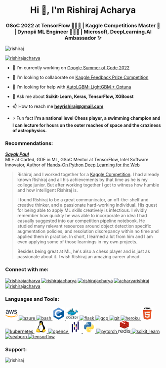 <h1 align="center">Hi 👋, I'm Rishiraj Acharya</h1>
<h3 align="center">GSoC 2022 at TensorFlow 👨🏻‍🔬 | Kaggle Competitions Master 🧠 | Dynopii ML Engineer 👨🏻‍💻 | Microsoft, DeepLearning.AI Ambassador ✨</h3>

<p align="left"> <img src="https://komarev.com/ghpvc/?username=rishiraj&label=Profile%20views&color=0e75b6&style=flat" alt="rishiraj" /> </p>

<p align="left"> <a href="https://twitter.com/rishirajacharya" target="blank"><img src="https://img.shields.io/twitter/follow/rishirajacharya?logo=twitter&style=for-the-badge" alt="rishirajacharya" /></a> </p>

- 🔭 I’m currently working on [Google Summer of Code 2022](https://rishiraj.github.io/gsoc2022)

- 👯 I’m looking to collaborate on [Kaggle Feedback Prize Competition](https://www.kaggle.com/competitions/feedback-prize-english-language-learning)

- 🤝 I’m looking for help with [AutoLGBM: LightGBM + Optuna](https://github.com/rishiraj/autolgbm)

- 💬 Ask me about **Scikit-Learn, Keras, TensorFlow, XGBoost**

- 📫 How to reach me **heyrishiraj@gmail.com**

- ⚡ Fun fact **I'm a national level Chess player, a swimming champion and I can lecture for hours on the outer reaches of space and the craziness of astrophysics.**

<h3 align="left">Recommendations:</h3>

***[Sayak Paul](https://sayak.dev)***  
MLE at Carted, GDE in ML, GSoC Mentor at TensorFlow, Intel Software Innovator, Author of [Hands-On Python Deep Learning for the Web](https://www.packtpub.com/in/data/hands-on-python-deep-learning-for-web)

> Rishiraj and I worked together for a [Kaggle Competition](https://www.kaggle.com/competitions/tensorflow-great-barrier-reef/overview). I had already known Rishiraj and all his achievements by that time as he is my college junior. But after working together I got to witness how humble and how intelligent Rishiraj is.
>
> I found Rishiraj to be a great communicator, an off-the-shelf and creative thinker, and a passionate hard-working individual. His quest for being able to apply ML skills creatively is infectious. I vividly remember how quickly he was able to incorporate an idea I had casually suggested into our competition pipeline notebook. He studied many relevant resources around object detection specific augmentation policies, and resolution discrepancy within no time and applied them in practice. In short, I learned a lot from him and I am even applying some of those learnings in my own projects.
>
> Besides being great at ML, he's also a chess player and is just as passionate about it. I wish Rishiraj an amazing career ahead.

<h3 align="left">Connect with me:</h3>
<p align="left">
<a href="https://twitter.com/rishirajacharya" target="blank"><img align="center" src="https://raw.githubusercontent.com/rahuldkjain/github-profile-readme-generator/master/src/images/icons/Social/twitter.svg" alt="rishirajacharya" height="30" width="40" /></a>
<a href="https://linkedin.com/in/rishirajacharya" target="blank"><img align="center" src="https://raw.githubusercontent.com/rahuldkjain/github-profile-readme-generator/master/src/images/icons/Social/linked-in-alt.svg" alt="rishirajacharya" height="30" width="40" /></a>
<a href="https://kaggle.com/rishirajacharya" target="blank"><img align="center" src="https://raw.githubusercontent.com/rahuldkjain/github-profile-readme-generator/master/src/images/icons/Social/kaggle.svg" alt="rishirajacharya" height="30" width="40" /></a>
<a href="https://fb.com/acharyarishiraj" target="blank"><img align="center" src="https://raw.githubusercontent.com/rahuldkjain/github-profile-readme-generator/master/src/images/icons/Social/facebook.svg" alt="acharyarishiraj" height="30" width="40" /></a>
<a href="https://instagram.com/rishirajacharya" target="blank"><img align="center" src="https://raw.githubusercontent.com/rahuldkjain/github-profile-readme-generator/master/src/images/icons/Social/instagram.svg" alt="rishirajacharya" height="30" width="40" /></a>
</p>

<h3 align="left">Languages and Tools:</h3>
<p align="left"> <a href="https://aws.amazon.com" target="_blank" rel="noreferrer"> <img src="https://raw.githubusercontent.com/devicons/devicon/master/icons/amazonwebservices/amazonwebservices-original-wordmark.svg" alt="aws" width="40" height="40"/> </a> <a href="https://azure.microsoft.com/en-in/" target="_blank" rel="noreferrer"> <img src="https://www.vectorlogo.zone/logos/microsoft_azure/microsoft_azure-icon.svg" alt="azure" width="40" height="40"/> </a> <a href="https://www.gnu.org/software/bash/" target="_blank" rel="noreferrer"> <img src="https://www.vectorlogo.zone/logos/gnu_bash/gnu_bash-icon.svg" alt="bash" width="40" height="40"/> </a> <a href="https://www.cprogramming.com/" target="_blank" rel="noreferrer"> <img src="https://raw.githubusercontent.com/devicons/devicon/master/icons/c/c-original.svg" alt="c" width="40" height="40"/> </a> <a href="https://www.docker.com/" target="_blank" rel="noreferrer"> <img src="https://raw.githubusercontent.com/devicons/devicon/master/icons/docker/docker-original-wordmark.svg" alt="docker" width="40" height="40"/> </a> <a href="https://flask.palletsprojects.com/" target="_blank" rel="noreferrer"> <img src="https://www.vectorlogo.zone/logos/pocoo_flask/pocoo_flask-icon.svg" alt="flask" width="40" height="40"/> </a> <a href="https://cloud.google.com" target="_blank" rel="noreferrer"> <img src="https://www.vectorlogo.zone/logos/google_cloud/google_cloud-icon.svg" alt="gcp" width="40" height="40"/> </a> <a href="https://git-scm.com/" target="_blank" rel="noreferrer"> <img src="https://www.vectorlogo.zone/logos/git-scm/git-scm-icon.svg" alt="git" width="40" height="40"/> </a> <a href="https://heroku.com" target="_blank" rel="noreferrer"> <img src="https://www.vectorlogo.zone/logos/heroku/heroku-icon.svg" alt="heroku" width="40" height="40"/> </a> <a href="https://www.w3.org/html/" target="_blank" rel="noreferrer"> <img src="https://raw.githubusercontent.com/devicons/devicon/master/icons/html5/html5-original-wordmark.svg" alt="html5" width="40" height="40"/> </a> <a href="https://kubernetes.io" target="_blank" rel="noreferrer"> <img src="https://www.vectorlogo.zone/logos/kubernetes/kubernetes-icon.svg" alt="kubernetes" width="40" height="40"/> </a> <a href="https://www.linux.org/" target="_blank" rel="noreferrer"> <img src="https://raw.githubusercontent.com/devicons/devicon/master/icons/linux/linux-original.svg" alt="linux" width="40" height="40"/> </a> <a href="https://opencv.org/" target="_blank" rel="noreferrer"> <img src="https://www.vectorlogo.zone/logos/opencv/opencv-icon.svg" alt="opencv" width="40" height="40"/> </a> <a href="https://pandas.pydata.org/" target="_blank" rel="noreferrer"> <img src="https://raw.githubusercontent.com/devicons/devicon/2ae2a900d2f041da66e950e4d48052658d850630/icons/pandas/pandas-original.svg" alt="pandas" width="40" height="40"/> </a> <a href="https://www.python.org" target="_blank" rel="noreferrer"> <img src="https://raw.githubusercontent.com/devicons/devicon/master/icons/python/python-original.svg" alt="python" width="40" height="40"/> </a> <a href="https://pytorch.org/" target="_blank" rel="noreferrer"> <img src="https://www.vectorlogo.zone/logos/pytorch/pytorch-icon.svg" alt="pytorch" width="40" height="40"/> </a> <a href="https://redis.io" target="_blank" rel="noreferrer"> <img src="https://raw.githubusercontent.com/devicons/devicon/master/icons/redis/redis-original-wordmark.svg" alt="redis" width="40" height="40"/> </a> <a href="https://scikit-learn.org/" target="_blank" rel="noreferrer"> <img src="https://upload.wikimedia.org/wikipedia/commons/0/05/Scikit_learn_logo_small.svg" alt="scikit_learn" width="40" height="40"/> </a> <a href="https://seaborn.pydata.org/" target="_blank" rel="noreferrer"> <img src="https://seaborn.pydata.org/_images/logo-mark-lightbg.svg" alt="seaborn" width="40" height="40"/> </a> <a href="https://www.tensorflow.org" target="_blank" rel="noreferrer"> <img src="https://www.vectorlogo.zone/logos/tensorflow/tensorflow-icon.svg" alt="tensorflow" width="40" height="40"/> </a> </p>

<h3 align="left">Support:</h3>
<p><a href="https://www.buymeacoffee.com/rishiraj"> <img align="left" src="https://cdn.buymeacoffee.com/buttons/v2/default-yellow.png" height="50" width="210" alt="rishiraj" /></a></p><br><br>
